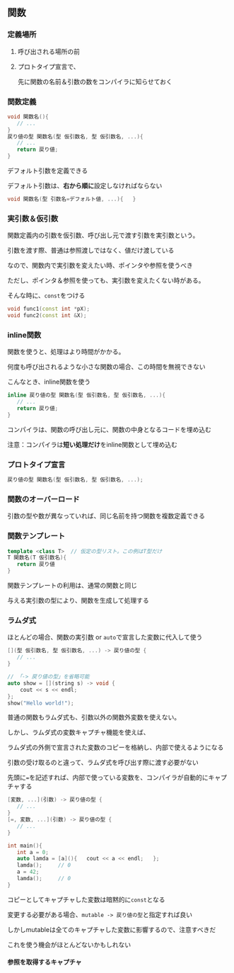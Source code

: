 ## 関数



### 定義場所

1. 呼び出される場所の前

2. プロトタイプ宣言で、

   先に関数の名前＆引数の数をコンパイラに知らせておく



### 関数定義

```c++
void 関数名(){
   // ...
}
戻り値の型 関数名(型 仮引数名, 型 仮引数名, ...){
   // ...
   return 戻り値;
}
```

デフォルト引数を定義できる

デフォルト引数は、**右から順に**設定しなければならない

```c++
void 関数名(型 引数名=デフォルト値, ...){   }
```



### 実引数＆仮引数

関数定義内の引数を仮引数、呼び出し元で渡す引数を実引数という。

引数を渡す際、普通は参照渡しではなく、値だけ渡している

なので、関数内で実引数を変えたい時、ポインタや参照を使うべき

ただし、ポインタ＆参照を使っても、実引数を変えたくない時がある。

そんな時に、`const`をつける

```c++
void func1(const int *pX);
void func2(const int &X);
```



### inline関数

関数を使うと、処理はより時間がかかる。

何度も呼び出されるような小さな関数の場合、この時間を無視できない

こんなとき、inline関数を使う

```c++
inline 戻り値の型 関数名(型 仮引数名, 型 仮引数名, ...){
   // ...
   return 戻り値;
}
```

コンパイラは、関数の呼び出し元に、関数の中身となるコードを埋め込む

注意：コンパイラは**短い処理だけ**をinline関数として埋め込む



### プロトタイプ宣言

```c++
戻り値の型 関数名(型 仮引数名, 型 仮引数名, ...);
```



### 関数のオーバーロード

引数の型や数が異なっていれば、同じ名前を持つ関数を複数定義できる



### 関数テンプレート

```c++
template <class T>	// 仮定の型リスト。この例はT型だけ
T 関数名(T 仮引数名){
   return 戻り値
}
```

関数テンプレートの利用は、通常の関数と同じ

与える実引数の型により、関数を生成して処理する



### ラムダ式

ほとんどの場合、関数の実引数 or `auto`で宣言した変数に代入して使う

```c++
[](型 仮引数名, 型 仮引数名, ...) -> 戻り値の型 {
   // ...
}

// 「-> 戻り値の型」を省略可能
auto show = [](string s) -> void {
	cout << s << endl;
};
show("Hello world!");
```

普通の関数もラムダ式も、引数以外の関数外変数を使えない。

しかし、ラムダ式の変数キャプチャ機能を使えば、

ラムダ式の外側で宣言された変数のコピーを格納し、内部で使えるようになる

引数の受け取るのと違って、ラムダ式を呼び出す際に渡す必要がない

先頭に`=`を記述すれば、内部で使っている変数を、コンパイラが自動的にキャプチャする

```c++
[変数, ...](引数) -> 戻り値の型 {
   // ...
}
[=, 変数, ...](引数) -> 戻り値の型 {
   // ...
}

int main(){
   int a = 0;
   auto lamda = [a](){   cout << a << endl;   };
   lamda();		// 0
   a = 42;
   lamda();		// 0
}
```

コピーとしてキャプチャした変数は暗黙的に`const`となる

変更する必要がある場合、`mutable -> 戻り値の型`と指定すれば良い

しかしmutableは全てのキャプチャした変数に影響するので、注意すべきだ

これを使う機会がほとんどないかもしれない

#### 参照を取得するキャプチャ



































